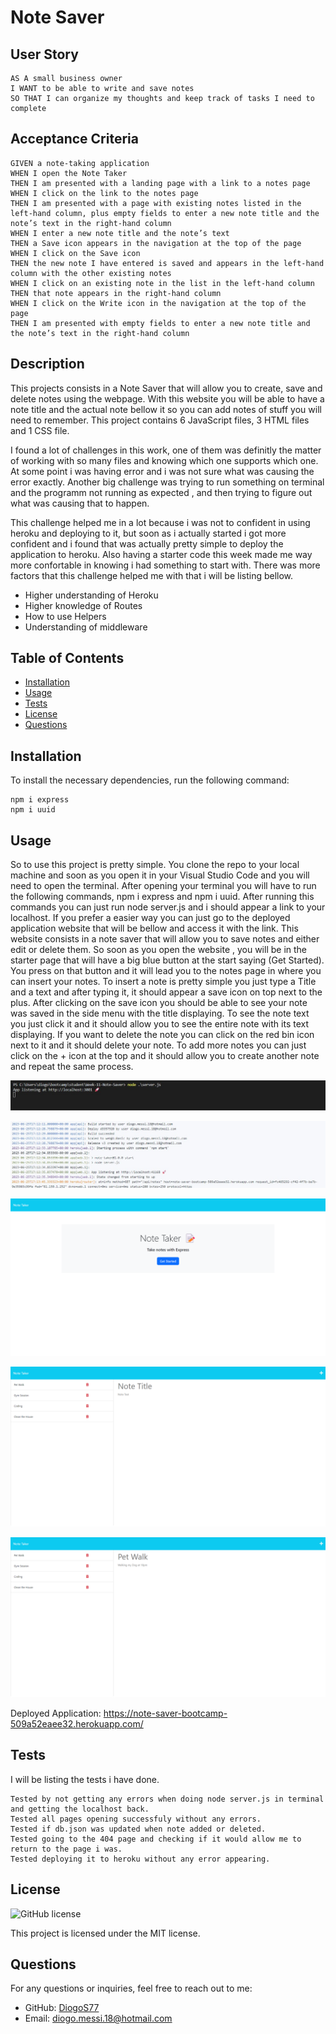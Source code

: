 # Note Saver

## User Story

```
AS A small business owner
I WANT to be able to write and save notes
SO THAT I can organize my thoughts and keep track of tasks I need to complete
```


## Acceptance Criteria

```
GIVEN a note-taking application
WHEN I open the Note Taker
THEN I am presented with a landing page with a link to a notes page
WHEN I click on the link to the notes page
THEN I am presented with a page with existing notes listed in the left-hand column, plus empty fields to enter a new note title and the note’s text in the right-hand column
WHEN I enter a new note title and the note’s text
THEN a Save icon appears in the navigation at the top of the page
WHEN I click on the Save icon
THEN the new note I have entered is saved and appears in the left-hand column with the other existing notes
WHEN I click on an existing note in the list in the left-hand column
THEN that note appears in the right-hand column
WHEN I click on the Write icon in the navigation at the top of the page
THEN I am presented with empty fields to enter a new note title and the note’s text in the right-hand column
```

## Description

This projects consists in a Note Saver that will allow you to create, save and delete notes using the webpage. With this website you will be able to have a note title and the actual note bellow it so you can add notes of stuff you will need to remember. This project contains 6 JavaScript files, 3 HTML files and 1 CSS file.

I found a lot of challenges in this work, one of them was definitly the matter of working with so many files and knowing which one supports which one. At some point i was having error and i was not sure what was causing the error exactly. Another big challenge was trying to run something on terminal and the programm not running as expected , and then trying to figure out what was causing that to happen.

This challenge helped me in a lot because i was not to confident in using heroku and deploying to it, but soon as i actually started i got more confident and i found that was actually pretty simple to deploy the application to heroku. Also having a starter code this week made me way more confortable in knowing i had something to start with. There was more factors that this challenge helped me with that i will be listing bellow.

* Higher understanding of Heroku
* Higher knowledge of Routes
* How to use Helpers
* Understanding of middleware

## Table of Contents

- [Installation](#installation)
- [Usage](#usage)
- [Tests](#tests)
- [License](#license)
- [Questions](#questions)

## Installation

To install the necessary dependencies, run the following command:
```
npm i express
npm i uuid
```

## Usage

So to use this project is pretty simple. You clone the repo to your local machine and soon as you open it in your Visual Studio Code and you will need to open the terminal. After opening your terminal you will have to run the following commands, npm i express and npm i uuid. After running this commands you can just run node server.js and i should appear a link to your localhost. If you prefer a easier way you can just go to the deployed application website that will be bellow and access it with the link. This website consists in a note saver that will allow you to save notes and either edit or delete them. So soon as you open the website , you will be in the starter page that will have a big blue button at the start saying (Get Started). You press on that button and it will lead you to the notes page in where you can insert your notes. To insert a note is pretty simple you just type a Title and a text and after typing it, it should appear a save icon on top next to the plus. After clicking on the save icon you should be able to see your note was saved in the side menu with the title displaying. To see the note text you just click it and it should allow you to see the entire note with its text displaying. If you want to delete the note you can click on the red bin icon next to it and it should delete your note. To add more notes you can just click on the + icon at the top and it should allow you to create another note and repeat the same process.  

![Terminal](./images/terminal.jpg)

![Heroku Terminal](./images/heroku.jpg)

![Starter Page](./images/welcome.png)

![New Note](./images/new-note.png)

![Opening a Current Note](./images/open-note.png)

Deployed Application: https://note-saver-bootcamp-509a52eaee32.herokuapp.com/ 

## Tests

I will be listing the tests i have done.
```
Tested by not getting any errors when doing node server.js in terminal and getting the localhost back.
Tested all pages opening successfuly without any errors.
Tested if db.json was updated when note added or deleted.
Tested going to the 404 page and checking if it would allow me to return to the page i was.
Tested deploying it to heroku without any error appearing.

```

## License

![GitHub license](https://img.shields.io/badge/license-MIT-blue.svg)

This project is licensed under the MIT license.

## Questions

For any questions or inquiries, feel free to reach out to me:
- GitHub: [DiogoS77](https://github.com/DiogoS77)
- Email: diogo.messi.18@hotmail.com